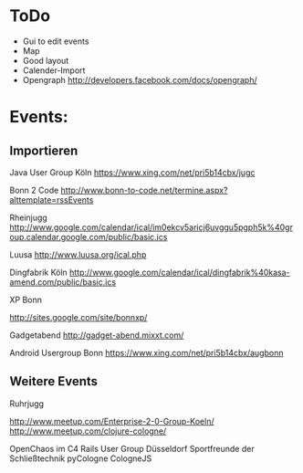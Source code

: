 # ToDo

- Gui to edit events
- Map
- Good layout
- Calender-Import
- Opengraph http://developers.facebook.com/docs/opengraph/

# Events:

## Importieren

Java User Group Köln
https://www.xing.com/net/pri5b14cbx/jugc

Bonn 2 Code
http://www.bonn-to-code.net/termine.aspx?alttemplate=rssEvents

Rheinjugg
http://www.google.com/calendar/ical/im0ekcv5aricj6uvggu5pgph5k%40group.calendar.google.com/public/basic.ics

Luusa
http://www.luusa.org/ical.php

Dingfabrik Köln
http://www.google.com/calendar/ical/dingfabrik%40kasa-amend.com/public/basic.ics

XP Bonn

http://sites.google.com/site/bonnxp/

Gadgetabend
http://gadget-abend.mixxt.com/

Android Usergroup Bonn
https://www.xing.com/net/pri5b14cbx/augbonn

## Weitere Events

Ruhrjugg

http://www.meetup.com/Enterprise-2-0-Group-Koeln/
http://www.meetup.com/clojure-cologne/

OpenChaos im C4
Rails User Group Düsseldorf
Sportfreunde der Schließtechnik
pyCologne
CologneJS
